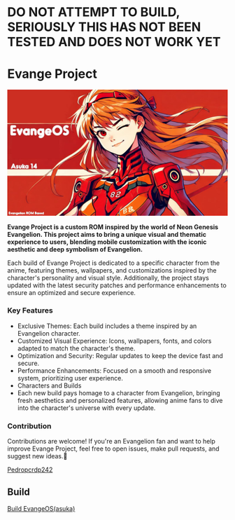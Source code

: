 # **DO NOT ATTEMPT TO BUILD, SERIOUSLY THIS HAS NOT BEEN TESTED AND DOES NOT WORK YET**

# **Evange Project**

![Evangelion Asuka](asuka.png)


**Evange Project is a custom ROM inspired by the world of Neon Genesis Evangelion. This project aims to bring a unique visual and thematic experience to users, blending mobile customization with the iconic aesthetic and deep symbolism of Evangelion.**

Each build of Evange Project is dedicated to a specific character from the anime, featuring themes, wallpapers, and customizations inspired by the character's personality and visual style. Additionally, the project stays updated with the latest security patches and performance enhancements to ensure an optimized and secure experience.

### Key Features
- Exclusive Themes: Each build includes a theme inspired by an Evangelion character.
- Customized Visual Experience: Icons, wallpapers, fonts, and colors adapted to match the character's theme.
- Optimization and Security: Regular updates to keep the device fast and secure.
- Performance Enhancements: Focused on a smooth and responsive system, prioritizing user experience.
- Characters and Builds
- Each new build pays homage to a character from Evangelion, bringing fresh aesthetics and personalized features, allowing anime fans to dive into the character's universe with every update.

### Contribution

Contributions are welcome! If you're an Evangelion fan and want to help improve Evange Project, feel free to open issues, make pull requests, and suggest new ideas.💖

[Pedropcrdp242](https://github.com/Pedropcrdp242)

## Build

[Build EvangeOS(asuka)](https://github.com/EvangeProject/manifest)

